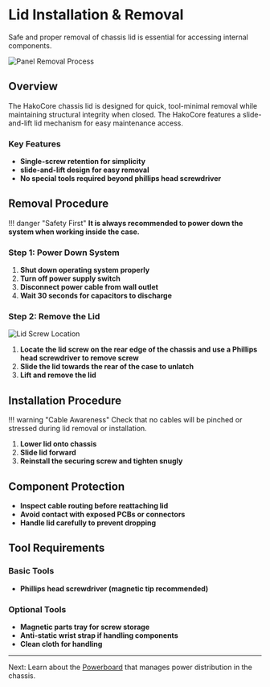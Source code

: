 # Lid Installation & Removal

Safe and proper removal of chassis lid is essential for accessing internal components.

![Panel Removal Process](../../assets/panel-removal-steps.png)

## Overview

The HakoCore chassis lid is designed for quick, tool-minimal removal while maintaining structural integrity when closed. The HakoCore features a slide-and-lift lid mechanism for easy maintenance access.

### Key Features

- **Single-screw retention for simplicity** 
- **slide-and-lift design for easy removal** 
- **No special tools required beyond phillips head screwdriver** 

## Removal Procedure

!!! danger "Safety First"
    **It is always recommended to power down the system when working inside the case.**

### Step 1: Power Down System

1. **Shut down operating system properly** 
2. **Turn off power supply switch** 
3. **Disconnect power cable from wall outlet** 
4. **Wait 30 seconds for capacitors to discharge** 

### Step 2: Remove the Lid

![Lid Screw Location](../../assets/lid-screw-location.png)

1. **Locate the lid screw on the rear edge of the chassis and use a Phillips head screwdriver to remove screw** 
2. **Slide the lid towards the rear of the case to unlatch**
3. **Lift and remove the lid**

## Installation Procedure

!!! warning "Cable Awareness"
    Check that no cables will be pinched or stressed during lid removal or installation.

1. **Lower lid onto chassis**
3. **Slide lid forward**
5. **Reinstall the securing screw and tighten snugly** 

## Component Protection
- **Inspect cable routing before reattaching lid** 
- **Avoid contact with exposed PCBs or connectors** 
- **Handle lid carefully to prevent dropping** 

## Tool Requirements

### Basic Tools
- **Phillips head screwdriver (magnetic tip recommended)** 

### Optional Tools
- **Magnetic parts tray for screw storage** 
- **Anti-static wrist strap if handling components** 
- **Clean cloth for handling** 

---

Next: Learn about the [Powerboard](../powerboard/) that manages power distribution in the chassis.